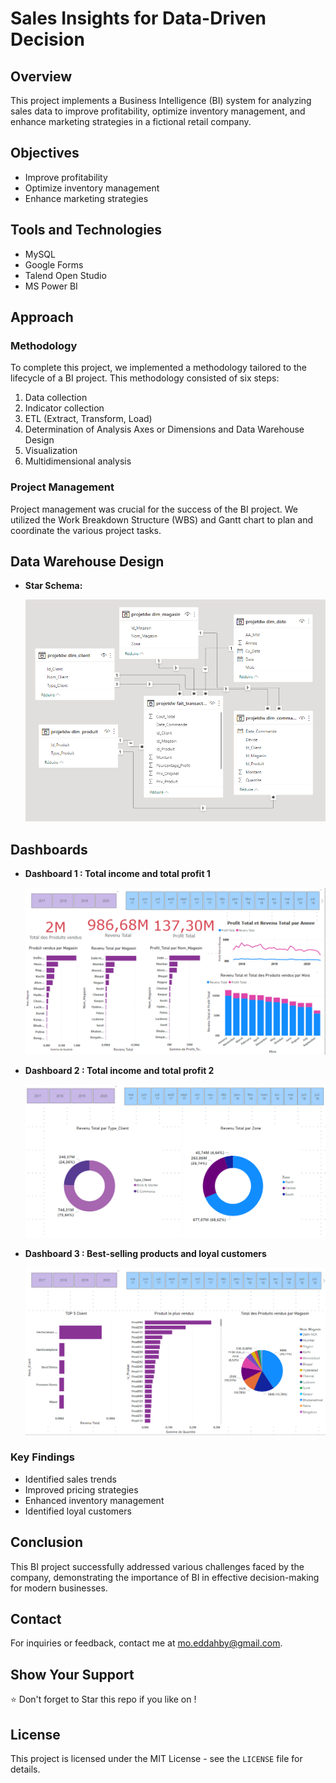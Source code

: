 # Sales Insights for Data-Driven Decision

## Overview

This project implements a Business Intelligence (BI) system for analyzing sales data to improve profitability, optimize inventory management, and enhance marketing strategies in a fictional retail company.

## Objectives

- Improve profitability
- Optimize inventory management
- Enhance marketing strategies

## Tools and Technologies

- MySQL
- Google Forms
- Talend Open Studio
- MS Power BI

## Approach

### Methodology

To complete this project, we implemented a methodology tailored to the lifecycle of a BI project. This methodology consisted of six steps:

1. Data collection
2. Indicator collection
3. ETL (Extract, Transform, Load)
4. Determination of Analysis Axes or Dimensions and Data Warehouse Design
5. Visualization
6. Multidimensional analysis

### Project Management

Project management was crucial for the success of the BI project. We utilized the Work Breakdown Structure (WBS) and Gantt chart to plan and coordinate the various project tasks.

## Data Warehouse Design

- **Star Schema:**

  ![Star Schema](https://github.com/MrMDrX/Sales-Insights-Talend-Power-BI/blob/main/Images/Shema.png)

## Dashboards

- **Dashboard 1 : Total income and total profit 1**

  ![Dashboard 1](https://github.com/MrMDrX/Sales-Insights-Talend-Power-BI/blob/main/Images/Dashboard1.png)

- **Dashboard 2 : Total income and total profit 2**

  ![Dashboard 2](https://github.com/MrMDrX/Sales-Insights-Talend-Power-BI/blob/main/Images/Dashboard2.png)

- **Dashboard 3 : Best-selling products and loyal customers**

  ![Dashboard 3](https://github.com/MrMDrX/Sales-Insights-Talend-Power-BI/blob/main/Images/Dashboard3.png)

### Key Findings

- Identified sales trends
- Improved pricing strategies
- Enhanced inventory management
- Identified loyal customers

## Conclusion

This BI project successfully addressed various challenges faced by the company, demonstrating the importance of BI in effective decision-making for modern businesses.

## Contact

For inquiries or feedback, contact me at mo.eddahby@gmail.com.

## Show Your Support

⭐️ Don't forget to Star this repo if you like on !

## License

This project is licensed under the MIT License - see the `LICENSE` file for details.
